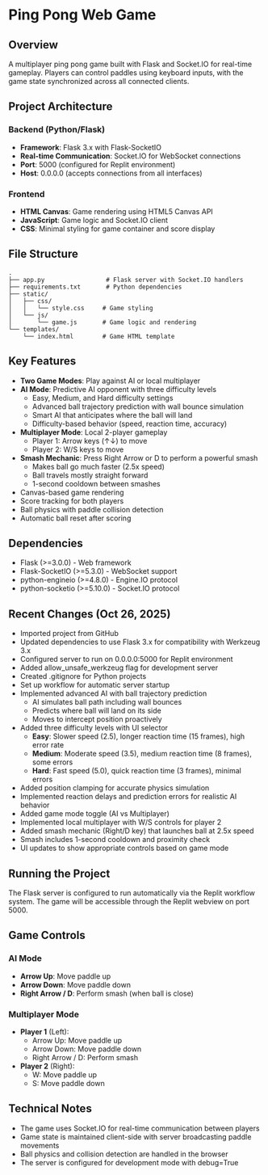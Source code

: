 # Ping Pong Web Game

## Overview
A multiplayer ping pong game built with Flask and Socket.IO for real-time gameplay. Players can control paddles using keyboard inputs, with the game state synchronized across all connected clients.

## Project Architecture

### Backend (Python/Flask)
- **Framework**: Flask 3.x with Flask-SocketIO
- **Real-time Communication**: Socket.IO for WebSocket connections
- **Port**: 5000 (configured for Replit environment)
- **Host**: 0.0.0.0 (accepts connections from all interfaces)

### Frontend
- **HTML Canvas**: Game rendering using HTML5 Canvas API
- **JavaScript**: Game logic and Socket.IO client
- **CSS**: Minimal styling for game container and score display

## File Structure
```
.
├── app.py                 # Flask server with Socket.IO handlers
├── requirements.txt       # Python dependencies
├── static/
│   ├── css/
│   │   └── style.css     # Game styling
│   └── js/
│       └── game.js       # Game logic and rendering
└── templates/
    └── index.html        # Game HTML template
```

## Key Features
- **Two Game Modes**: Play against AI or local multiplayer
- **AI Mode**: Predictive AI opponent with three difficulty levels
  - Easy, Medium, and Hard difficulty settings
  - Advanced ball trajectory prediction with wall bounce simulation
  - Smart AI that anticipates where the ball will land
  - Difficulty-based behavior (speed, reaction time, accuracy)
- **Multiplayer Mode**: Local 2-player gameplay
  - Player 1: Arrow keys (↑↓) to move
  - Player 2: W/S keys to move
- **Smash Mechanic**: Press Right Arrow or D to perform a powerful smash
  - Makes ball go much faster (2.5x speed)
  - Ball travels mostly straight forward
  - 1-second cooldown between smashes
- Canvas-based game rendering
- Score tracking for both players
- Ball physics with paddle collision detection
- Automatic ball reset after scoring

## Dependencies
- Flask (>=3.0.0) - Web framework
- Flask-SocketIO (>=5.3.0) - WebSocket support
- python-engineio (>=4.8.0) - Engine.IO protocol
- python-socketio (>=5.10.0) - Socket.IO protocol

## Recent Changes (Oct 26, 2025)
- Imported project from GitHub
- Updated dependencies to use Flask 3.x for compatibility with Werkzeug 3.x
- Configured server to run on 0.0.0.0:5000 for Replit environment
- Added allow_unsafe_werkzeug flag for development server
- Created .gitignore for Python projects
- Set up workflow for automatic server startup
- Implemented advanced AI with ball trajectory prediction
  - AI simulates ball path including wall bounces
  - Predicts where ball will land on its side
  - Moves to intercept position proactively
- Added three difficulty levels with UI selector
  - **Easy**: Slower speed (2.5), longer reaction time (15 frames), high error rate
  - **Medium**: Moderate speed (3.5), medium reaction time (8 frames), some errors
  - **Hard**: Fast speed (5.0), quick reaction time (3 frames), minimal errors
- Added position clamping for accurate physics simulation
- Implemented reaction delays and prediction errors for realistic AI behavior
- Added game mode toggle (AI vs Multiplayer)
- Implemented local multiplayer with W/S controls for player 2
- Added smash mechanic (Right/D key) that launches ball at 2.5x speed
- Smash includes 1-second cooldown and proximity check
- UI updates to show appropriate controls based on game mode

## Running the Project
The Flask server is configured to run automatically via the Replit workflow system. The game will be accessible through the Replit webview on port 5000.

## Game Controls

### AI Mode
- **Arrow Up**: Move paddle up
- **Arrow Down**: Move paddle down
- **Right Arrow / D**: Perform smash (when ball is close)

### Multiplayer Mode
- **Player 1** (Left):
  - Arrow Up: Move paddle up
  - Arrow Down: Move paddle down
  - Right Arrow / D: Perform smash
- **Player 2** (Right):
  - W: Move paddle up
  - S: Move paddle down

## Technical Notes
- The game uses Socket.IO for real-time communication between players
- Game state is maintained client-side with server broadcasting paddle movements
- Ball physics and collision detection are handled in the browser
- The server is configured for development mode with debug=True
